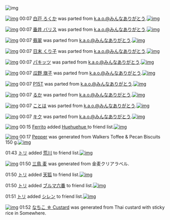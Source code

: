 ![img](http://gdrive-cdn.herokuapp.com/537b65a5bc09f0000721dda7/512px-barcode.png)

[![img](http://www.deviantsart.com/16dmjji.png)](http://www.barcodekanojo.com/kanojo/2114511/%E7%99%BD%E6%88%B8%20%E3%82%8D%E3%81%8F%E3%81%8B) 00:07 [白戸 ろくか](http://www.barcodekanojo.com/kanojo/2114511/%E7%99%BD%E6%88%B8%20%E3%82%8D%E3%81%8F%E3%81%8B) was parted from [k.a.o.@みんなありがとう](http://www.barcodekanojo.com/kanojo/2114511/%E7%99%BD%E6%88%B8%20%E3%82%8D%E3%81%8F%E3%81%8B).[![img](http://www.deviantsart.com/1ne7497.jpeg)](http://www.barcodekanojo.com/user/30944/k.a.o.%40%E3%81%BF%E3%82%93%E3%81%AA%E3%81%82%E3%82%8A%E3%81%8C%E3%81%A8%E3%81%86) 

[![img](http://www.deviantsart.com/h4g6qp.png)](http://www.barcodekanojo.com/kanojo/2249071/%E5%9E%82%E4%BA%95%20%E3%83%90%E3%83%AA%E3%82%B9) 00:07 [垂井 バリス](http://www.barcodekanojo.com/kanojo/2249071/%E5%9E%82%E4%BA%95%20%E3%83%90%E3%83%AA%E3%82%B9) was parted from [k.a.o.@みんなありがとう](http://www.barcodekanojo.com/kanojo/2249071/%E5%9E%82%E4%BA%95%20%E3%83%90%E3%83%AA%E3%82%B9).[![img](http://www.deviantsart.com/1ne7497.jpeg)](http://www.barcodekanojo.com/user/30944/k.a.o.%40%E3%81%BF%E3%82%93%E3%81%AA%E3%81%82%E3%82%8A%E3%81%8C%E3%81%A8%E3%81%86) 

[![img](http://www.deviantsart.com/1edvsc6.png)](http://www.barcodekanojo.com/kanojo/2194448/%E7%BF%A1%E7%BF%A0) 00:07 [翡翠](http://www.barcodekanojo.com/kanojo/2194448/%E7%BF%A1%E7%BF%A0) was parted from [k.a.o.@みんなありがとう](http://www.barcodekanojo.com/kanojo/2194448/%E7%BF%A1%E7%BF%A0).[![img](http://www.deviantsart.com/1ne7497.jpeg)](http://www.barcodekanojo.com/user/30944/k.a.o.%40%E3%81%BF%E3%82%93%E3%81%AA%E3%81%82%E3%82%8A%E3%81%8C%E3%81%A8%E3%81%86) 

[![img](http://www.deviantsart.com/1fh77c6.png)](http://www.barcodekanojo.com/kanojo/1888757/%E6%97%A5%E6%9C%AB%20%E3%81%8F%E3%82%8A%E5%AD%90) 00:07 [日末 くり子](http://www.barcodekanojo.com/kanojo/1888757/%E6%97%A5%E6%9C%AB%20%E3%81%8F%E3%82%8A%E5%AD%90) was parted from [k.a.o.@みんなありがとう](http://www.barcodekanojo.com/kanojo/1888757/%E6%97%A5%E6%9C%AB%20%E3%81%8F%E3%82%8A%E5%AD%90).[![img](http://www.deviantsart.com/1ne7497.jpeg)](http://www.barcodekanojo.com/user/30944/k.a.o.%40%E3%81%BF%E3%82%93%E3%81%AA%E3%81%82%E3%82%8A%E3%81%8C%E3%81%A8%E3%81%86) 

[![img](http://www.deviantsart.com/9vg7mp.png)](http://www.barcodekanojo.com/kanojo/1963816/%E3%83%91%E3%82%AD%E3%83%83%E3%83%84) 00:07 [パキッツ](http://www.barcodekanojo.com/kanojo/1963816/%E3%83%91%E3%82%AD%E3%83%83%E3%83%84) was parted from [k.a.o.@みんなありがとう](http://www.barcodekanojo.com/kanojo/1963816/%E3%83%91%E3%82%AD%E3%83%83%E3%83%84).[![img](http://www.deviantsart.com/1ne7497.jpeg)](http://www.barcodekanojo.com/user/30944/k.a.o.%40%E3%81%BF%E3%82%93%E3%81%AA%E3%81%82%E3%82%8A%E3%81%8C%E3%81%A8%E3%81%86) 

[![img](http://www.deviantsart.com/2kuiec8.png)](http://www.barcodekanojo.com/kanojo/2105936/%E7%93%9C%E9%87%8E%20%E6%97%97%E5%AD%90) 00:07 [瓜野 旗子](http://www.barcodekanojo.com/kanojo/2105936/%E7%93%9C%E9%87%8E%20%E6%97%97%E5%AD%90) was parted from [k.a.o.@みんなありがとう](http://www.barcodekanojo.com/kanojo/2105936/%E7%93%9C%E9%87%8E%20%E6%97%97%E5%AD%90).[![img](http://www.deviantsart.com/1ne7497.jpeg)](http://www.barcodekanojo.com/user/30944/k.a.o.%40%E3%81%BF%E3%82%93%E3%81%AA%E3%81%82%E3%82%8A%E3%81%8C%E3%81%A8%E3%81%86) 

[![img](http://www.deviantsart.com/4u1tkb.png)](http://www.barcodekanojo.com/kanojo/1954364/P15T) 00:07 [P15T](http://www.barcodekanojo.com/kanojo/1954364/P15T) was parted from [k.a.o.@みんなありがとう](http://www.barcodekanojo.com/kanojo/1954364/P15T).[![img](http://www.deviantsart.com/1ne7497.jpeg)](http://www.barcodekanojo.com/user/30944/k.a.o.%40%E3%81%BF%E3%82%93%E3%81%AA%E3%81%82%E3%82%8A%E3%81%8C%E3%81%A8%E3%81%86) 

[![img](http://www.deviantsart.com/8rormf.png)](http://www.barcodekanojo.com/kanojo/1883742/%E3%82%8B%E3%81%8B) 00:07 [るか](http://www.barcodekanojo.com/kanojo/1883742/%E3%82%8B%E3%81%8B) was parted from [k.a.o.@みんなありがとう](http://www.barcodekanojo.com/kanojo/1883742/%E3%82%8B%E3%81%8B).[![img](http://www.deviantsart.com/1ne7497.jpeg)](http://www.barcodekanojo.com/user/30944/k.a.o.%40%E3%81%BF%E3%82%93%E3%81%AA%E3%81%82%E3%82%8A%E3%81%8C%E3%81%A8%E3%81%86) 

[![img](http://www.deviantsart.com/22s5fo3.png)](http://www.barcodekanojo.com/kanojo/1883737/%E3%81%93%E3%81%A8%E3%81%AF) 00:07 [ことは](http://www.barcodekanojo.com/kanojo/1883737/%E3%81%93%E3%81%A8%E3%81%AF) was parted from [k.a.o.@みんなありがとう](http://www.barcodekanojo.com/kanojo/1883737/%E3%81%93%E3%81%A8%E3%81%AF).[![img](http://www.deviantsart.com/1ne7497.jpeg)](http://www.barcodekanojo.com/user/30944/k.a.o.%40%E3%81%BF%E3%82%93%E3%81%AA%E3%81%82%E3%82%8A%E3%81%8C%E3%81%A8%E3%81%86) 

[![img](http://www.deviantsart.com/24dk4c8.png)](http://www.barcodekanojo.com/kanojo/1727963/%E3%82%AD%E3%82%AF) 00:07 [キク](http://www.barcodekanojo.com/kanojo/1727963/%E3%82%AD%E3%82%AF) was parted from [k.a.o.@みんなありがとう](http://www.barcodekanojo.com/kanojo/1727963/%E3%82%AD%E3%82%AF).[![img](http://www.deviantsart.com/1ne7497.jpeg)](http://www.barcodekanojo.com/user/30944/k.a.o.%40%E3%81%BF%E3%82%93%E3%81%AA%E3%81%82%E3%82%8A%E3%81%8C%E3%81%A8%E3%81%86) 

[![img](http://www.deviantsart.com/2f75ujp.jpeg)](http://www.barcodekanojo.com/user/500501/Ferrito) 00:15 [Ferrito](http://www.barcodekanojo.com/user/500501/Ferrito) added [Huehuehue ](http://www.barcodekanojo.com/kanojo/3129322/Huehuehue%20) to friend list.[![img](http://www.deviantsart.com/31a2pt8.png)](http://www.barcodekanojo.com/kanojo/3129322/Huehuehue%20) 

[![img](http://www.deviantsart.com/35ua95g.png)](http://www.barcodekanojo.com/kanojo/3193372/Pepper) 00:17 [Pepper](http://www.barcodekanojo.com/kanojo/3193372/Pepper) was generated from Walkers Toffee &amp; Pecan Biscuits 150 g.[![img](http://www.deviantsart.com/3ovdrlt.jpeg)](http://www.barcodekanojo.com/product_images/barcode/6019099/1425914197/Walkers%20Toffee%20%26%20Pecan%20Biscuits%20150%20g.jpg) 

01:43 [トリ](http://www.barcodekanojo.com/user/500502/%E3%83%88%E3%83%AA) added [荒川](http://www.barcodekanojo.com/kanojo/2585017/%E8%8D%92%E5%B7%9D) to friend list.[![img](http://www.deviantsart.com/30dnv68.png)](http://www.barcodekanojo.com/kanojo/2585017/%E8%8D%92%E5%B7%9D) 

[![img](http://www.deviantsart.com/134rc00.png)](http://www.barcodekanojo.com/kanojo/3193373/%E4%B8%89%E9%B3%A5%20%E9%BA%A6) 01:50 [三鳥 麦](http://www.barcodekanojo.com/kanojo/3193373/%E4%B8%89%E9%B3%A5%20%E9%BA%A6) was generated from 金麦クリアラベル.

01:50 [トリ](http://www.barcodekanojo.com/user/500502/%E3%83%88%E3%83%AA) added [天狐](http://www.barcodekanojo.com/kanojo/2584270/%E5%A4%A9%E7%8B%90) to friend list.[![img](http://www.deviantsart.com/39ufc1l.png)](http://www.barcodekanojo.com/kanojo/2584270/%E5%A4%A9%E7%8B%90) 

01:50 [トリ](http://www.barcodekanojo.com/user/500502/%E3%83%88%E3%83%AA) added [ブルマ六番](http://www.barcodekanojo.com/kanojo/2861107/%E3%83%96%E3%83%AB%E3%83%9E%E5%85%AD%E7%95%AA) to friend list.[![img](http://www.deviantsart.com/3r13d5d.png)](http://www.barcodekanojo.com/kanojo/2861107/%E3%83%96%E3%83%AB%E3%83%9E%E5%85%AD%E7%95%AA) 

01:51 [トリ](http://www.barcodekanojo.com/user/500502/%E3%83%88%E3%83%AA) added [シレン](http://www.barcodekanojo.com/kanojo/3122426/%E3%82%B7%E3%83%AC%E3%83%B3) to friend list.[![img](http://www.deviantsart.com/2h7pn04.png)](http://www.barcodekanojo.com/kanojo/3122426/%E3%82%B7%E3%83%AC%E3%83%B3) 

[![img](http://www.deviantsart.com/109nrlh.png)](http://www.barcodekanojo.com/kanojo/3193374/%E3%81%AA%E3%81%A1%E3%81%93%20%E2%98%86%20Custard) 01:52 [なちこ ☆ Custard](http://www.barcodekanojo.com/kanojo/3193374/%E3%81%AA%E3%81%A1%E3%81%93%20%E2%98%86%20Custard) was generated from Thai custard with sticky rice in Somewhere.

